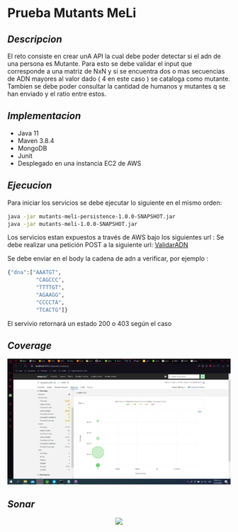 # Prueba Mutants MeLi
## _Descripcion_
El reto consiste en crear unA API la cual debe poder detectar si el adn de una persona es Mutante. Para esto se debe validar el input que corresponde a una matriz de NxN y si se encuentra dos o mas secuencias de ADN mayores al valor dado ( 4 en este caso ) se cataloga como mutante. Tambien se debe poder consultar la cantidad de humanos y mutantes q se han enviado y el ratio entre estos.

## _Implementacion_

- Java 11
- Maven 3.8.4
- MongoDB
- Junit
- Desplegado en una instancia EC2 de AWS

## _Ejecucion_

Para iniciar los servicios se debe ejecutar lo siguiente en el mismo orden:
```sh
java -jar mutants-meli-persistence-1.0.0-SNAPSHOT.jar
java -jar mutants-meli-1.0.0-SNAPSHOT.jar
```
Los servicios estan expuestos a través de AWS bajo los siguientes url :
Se debe realizar una petición POST a la siguiente url: [ValidarADN](http://34.224.215.221:8001/swagger-ui/index.html?configUrl=/v3/api-docs/swagger-config#/app-controller/validateMutants) 

Se debe enviar en el body la cadena de adn a verificar, por ejemplo :
```sh
{"dna":["AAATGT",
         "CAGCCC",
         "TTTTGT",
         "AGAAGG",
         "CCCCTA",
         "TCACTG"]}
```
El servivio retornará un estado 200 o 403 según el caso

## _Coverage_
<p align="center"> 
  <img src="coverage.PNG">
</p>


## _Sonar_
<p align="center"> 
  <img src="Sonar.png">
</p>
